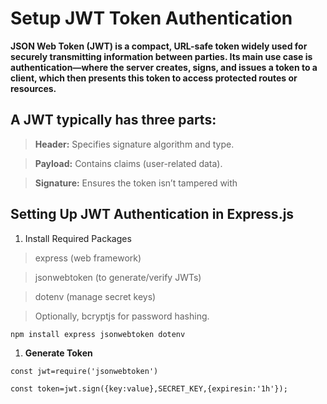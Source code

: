 # Setup JWT Token Authentication 

**JSON Web Token (JWT) is a compact, URL-safe token widely used for securely transmitting information between parties. Its main use case is authentication—where the server creates, signs, and issues a token to a client, which then presents this token to access protected routes or resources.**

## A JWT typically has three parts:

> **Header:** Specifies signature algorithm and type.

> **Payload:** Contains claims (user-related data).

> **Signature:** Ensures the token isn’t tampered with

## Setting Up JWT Authentication in Express.js

1. Install Required Packages

> express (web framework)

> jsonwebtoken (to generate/verify JWTs)

> dotenv (manage secret keys)

> Optionally, bcryptjs for password hashing.

```
npm install express jsonwebtoken dotenv

```






1. **Generate Token**

```
const jwt=require('jsonwebtoken')

const token=jwt.sign({key:value},SECRET_KEY,{expiresin:'1h'});

```
